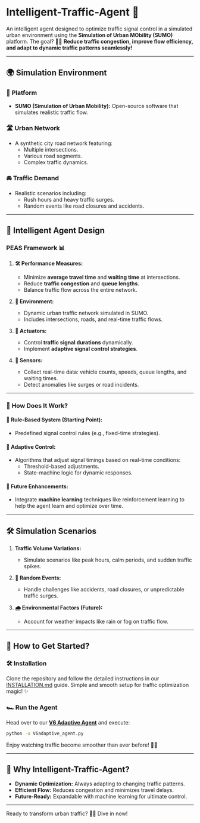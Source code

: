 

# Intelligent-Traffic-Agent 🚦

An intelligent agent designed to optimize traffic signal control in a simulated urban environment using the **Simulation of Urban MObility (SUMO)** platform. The goal? 🚗💨 **Reduce traffic congestion, improve flow efficiency, and adapt to dynamic traffic patterns seamlessly!**

---

## 🌍 **Simulation Environment**

### 🔧 **Platform**
- **SUMO (Simulation of Urban Mobility):** Open-source software that simulates realistic traffic flow.

### 🛣️ **Urban Network**
- A synthetic city road network featuring:
  - Multiple intersections.
  - Various road segments.
  - Complex traffic dynamics.

### 🚘 **Traffic Demand**
- Realistic scenarios including:
  - Rush hours and heavy traffic surges.
  - Random events like road closures and accidents.

---

## 🧠 **Intelligent Agent Design**

### **PEAS Framework** 📊

1. **🛠️ Performance Measures:**
   - Minimize **average travel time** and **waiting time** at intersections.
   - Reduce **traffic congestion** and **queue lengths**.
   - Balance traffic flow across the entire network.

2. **🌆 Environment:**
   - Dynamic urban traffic network simulated in SUMO.
   - Includes intersections, roads, and real-time traffic flows.

3. **🔁 Actuators:**
   - Control **traffic signal durations** dynamically.
   - Implement **adaptive signal control strategies**.

4. **📡 Sensors:**
   - Collect real-time data: vehicle counts, speeds, queue lengths, and waiting times.
   - Detect anomalies like surges or road incidents.

---

### 🤔 **How Does It Work?**

#### 🔧 **Rule-Based System** (Starting Point):
- Predefined signal control rules (e.g., fixed-time strategies).

#### 🧠 **Adaptive Control**:
- Algorithms that adjust signal timings based on real-time conditions:
  - Threshold-based adjustments.
  - State-machine logic for dynamic responses.

#### 🚀 **Future Enhancements**:
- Integrate **machine learning** techniques like reinforcement learning to help the agent learn and optimize over time.

---

## 🛠️ **Simulation Scenarios**

1. **Traffic Volume Variations:**
   - Simulate scenarios like peak hours, calm periods, and sudden traffic spikes.

2. **🎲 Random Events:**
   - Handle challenges like accidents, road closures, or unpredictable traffic surges.

3. **🌧️ Environmental Factors (Future):**
   - Account for weather impacts like rain or fog on traffic flow.

---

## 🚀 **How to Get Started?**

### 🛠️ **Installation**

Clone the repository and follow the detailed instructions in our [INSTALLATION.md](INSTALLATION.md) guide. Simple and smooth setup for traffic optimization magic! ✨

### 🏎️ **Run the Agent**

Head over to our **[V6 Adaptive Agent](Agents/V6adaptive_agent.py)** and execute:

```bash
python -u V6adaptive_agent.py
```

Enjoy watching traffic become smoother than ever before! 🚦✨

---

## 🌟 **Why Intelligent-Traffic-Agent?**

- **Dynamic Optimization:** Always adapting to changing traffic patterns.
- **Efficient Flow:** Reduces congestion and minimizes travel delays.
- **Future-Ready:** Expandable with machine learning for ultimate control.

---

Ready to transform urban traffic? 🚗🚦 Dive in now!
